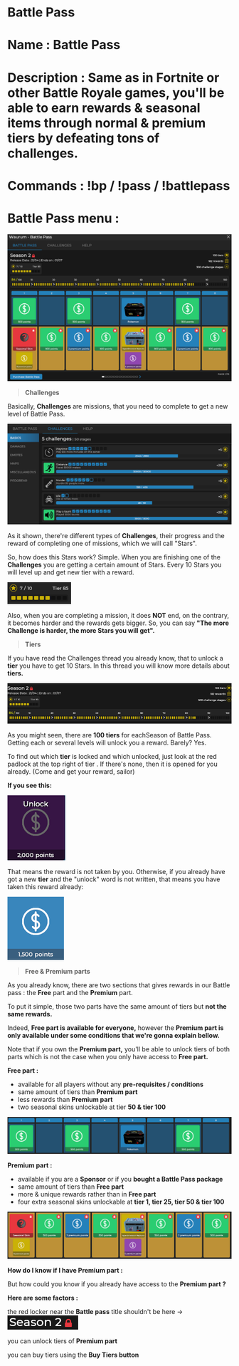 # Battle Pass
 
**Name :** Battle Pass
===
**Description :** Same as in Fortnite or other Battle Royale games, you'll be able to earn rewards & seasonal items through normal & premium tiers by defeating tons of challenges.
===
**Commands :** !bp / !pass / !battlepass
===
**Battle Pass menu :**
===
![](img/bp/bp.png)

> **Challenges**

Basically, **Challenges** are missions, that you need to complete to get a new level of Battle Pass.

![](img/bp/bp1.png)

As it shown, there're different types of **Challenges**, their progress and the reward of completing one of missions, which we will call "Stars".

So, how does this Stars work? Simple. When you are finishing one of the **Challenges** you are getting a certain amount of Stars. Every 10 Stars you will level up and get new tier with a reward.

![](img/bp/bp2.png)

Also, when you are completing a mission, it does **NOT** end, on the contrary, it becomes harder and the rewards gets bigger.
So, you can say **"The more Challenge is harder, the more Stars you will get".**

> **Tiers**

If you have read the Challenges thread you already know, that to unlock a **tier** you have to get 10 Stars.
In this thread you will know more details about **tiers.**

![](img/bp/bp3.png)

As you might seen, there are **100 tiers** for eachSeason of Battle Pass. Getting each or several levels will unlock you a reward. Barely? Yes.

To find out which **tier** is locked and which unlocked, just look at the red padlock at the top right of tier . If there's none, then it is opened for you already. (Come and get your reward, sailor)

**If you see this:**

![](img/bp/bp4.png)

That means the reward is not taken by you. Otherwise, if you already have got a new **tier** and the "unlock" word is not written, that means you have taken this reward already:

![](img/bp/bp5.png)

   
> **Free & Premium parts**

As you already know, there are two sections that gives rewards in our Battle pass : the **Free** part and the **Premium** part.

To put it simple, those two parts have the same amount of tiers but **not the same rewards.**

Indeed, **Free part is available for everyone,** however the **Premium part is only available under some conditions that we're gonna explain bellow.**

Note that if you own the **Premium part,** you'll be able to unlock tiers of both parts which is not the case when you only have access to **Free part.**


**Free part :**

- available for all players without any **pre-requisites / conditions**
- same amount of tiers than **Premium part**
- less rewards than **Premium part**
- two seasonal skins unlockable at tier **50 & tier 100**

![](img/bp/bp6.png)


**Premium part :**

- available if you are a **Sponsor** or if you **bought a Battle Pass package**
- same amount of tiers than **Free part**
- more & unique rewards rather than in **Free part**
- four extra seasonal skins unlockable at **tier 1, tier 25, tier 50 & tier 100**

![](img/bp/bp7.png)

**How do I know if I have Premium part :**

But how could you know if you already have access to the **Premium part ?**

**Here are some factors :**

the red locker near the **Battle pass** title shouldn't be here -> ![](img/bp/bp8.png)

you can unlock tiers of **Premium part**

you can buy tiers using the **Buy Tiers button**